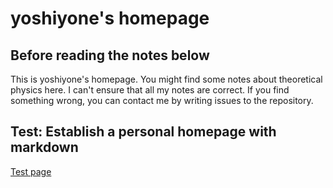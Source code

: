 # yoshiyone's homepage

## Before reading the notes below

This is yoshiyone's homepage. You might find some notes about theoretical physics here. I can't ensure that all my notes are correct. If you find something wrong, you can contact me by writing issues to the repository.

## Test: Establish a personal homepage with markdown

[Test page](Test/test1.md)
